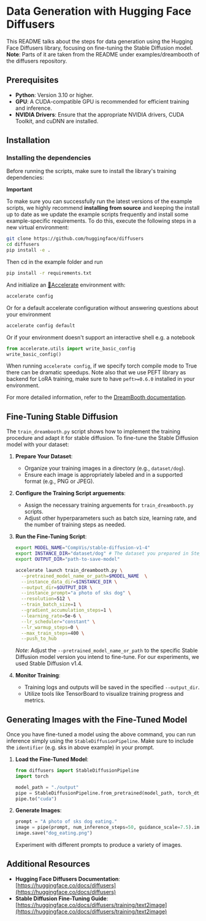 # Data Generation with Hugging Face Diffusers

This README talks about the steps for data generation using the Hugging Face Diffusers library, focusing on fine-tuning the Stable Diffusion model.
**Note**: Parts of it are taken from the README under examples/dreambooth of the diffusers repository.

## Prerequisites

- **Python**: Version 3.10 or higher.
- **GPU**: A CUDA-compatible GPU is recommended for efficient training and inference.
- **NVIDIA Drivers**: Ensure that the appropriate NVIDIA drivers, CUDA Toolkit, and cuDNN are installed.

## Installation

### Installing the dependencies

Before running the scripts, make sure to install the library's training dependencies:

**Important**

To make sure you can successfully run the latest versions of the example scripts, we highly recommend **installing from source** and keeping the install up to date as we update the example scripts frequently and install some example-specific requirements. To do this, execute the following steps in a new virtual environment:
```bash
git clone https://github.com/huggingface/diffusers
cd diffusers
pip install -e .
```

Then cd in the example folder and run
```bash
pip install -r requirements.txt
```

And initialize an [🤗Accelerate](https://github.com/huggingface/accelerate/) environment with:

```bash
accelerate config
```

Or for a default accelerate configuration without answering questions about your environment

```bash
accelerate config default
```

Or if your environment doesn't support an interactive shell e.g. a notebook

```python
from accelerate.utils import write_basic_config
write_basic_config()
```

When running `accelerate config`, if we specify torch compile mode to True there can be dramatic speedups.
Note also that we use PEFT library as backend for LoRA training, make sure to have `peft>=0.6.0` installed in your environment.

For more detailed information, refer to the [DreamBooth documentation](https://huggingface.co/docs/diffusers/main/en/training/dreambooth).  

## Fine-Tuning Stable Diffusion
The `train_dreambooth.py` script shows how to implement the training procedure and adapt it for stable diffusion.
To fine-tune the Stable Diffusion model with your dataset:

1. **Prepare Your Dataset**:
   - Organize your training images in a directory (e.g., `dataset/dog`).
   - Ensure each image is appropriately labeled and in a supported format (e.g., PNG or JPEG).

2. **Configure the Training Script arguements**:
   - Assign the necessary training arguements for `train_dreambooth.py` scripts.
   - Adjust other hyperparameters such as batch size, learning rate, and the number of training steps as needed.

3. **Run the Fine-Tuning Script**:
    ```bash
    export MODEL_NAME="CompVis/stable-diffusion-v1-4"
    export INSTANCE_DIR="dataset/dog" # The dataset you prepared in Step 2.
    export OUTPUT_DIR="path-to-save-model"
    
    accelerate launch train_dreambooth.py \
      --pretrained_model_name_or_path=$MODEL_NAME  \
      --instance_data_dir=$INSTANCE_DIR \
      --output_dir=$OUTPUT_DIR \
      --instance_prompt="a photo of sks dog" \
      --resolution=512 \
      --train_batch_size=1 \
      --gradient_accumulation_steps=1 \
      --learning_rate=5e-6 \
      --lr_scheduler="constant" \
      --lr_warmup_steps=0 \
      --max_train_steps=400 \
      --push_to_hub
    ```
   *Note*: Adjust the `--pretrained_model_name_or_path` to the specific Stable Diffusion model version you intend to fine-tune. For our experiments, we used Stable Diffusion v1.4. 

4. **Monitor Training**:
   - Training logs and outputs will be saved in the specified `--output_dir`.
   - Utilize tools like TensorBoard to visualize training progress and metrics.

## Generating Images with the Fine-Tuned Model

Once you have fine-tuned a model using the above command, you can run inference simply using the `StableDiffusionPipeline`. Make sure to include the `identifier` (e.g. sks in above example) in your prompt.

1. **Load the Fine-Tuned Model**:
   ```python
   from diffusers import StableDiffusionPipeline
   import torch

   model_path = "./output"
   pipe = StableDiffusionPipeline.from_pretrained(model_path, torch_dtype=torch.float16)
   pipe.to("cuda")
   ```

2. **Generate Images**:
   ```python
   prompt = "A photo of sks dog eating."
   image = pipe(prompt, num_inference_steps=50, guidance_scale=7.5).images[0]
   image.save("dog_eating.png")
   ```
   Experiment with different prompts to produce a variety of images.

## Additional Resources

- **Hugging Face Diffusers Documentation**: [https://huggingface.co/docs/diffusers](https://huggingface.co/docs/diffusers)
- **Stable Diffusion Fine-Tuning Guide**: [https://huggingface.co/docs/diffusers/training/text2image](https://huggingface.co/docs/diffusers/training/text2image)
